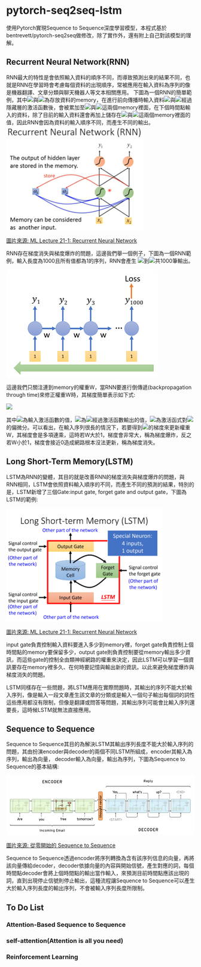 # pytorch-seq2seq-lstm
使用Pytorch實現Sequence to Sequence深度學習模型，本程式基於bentrevett/pytorch-seq2seq做修改，除了實作外，還有附上自己對該模型的理解。
## Recurrent Neural Network(RNN)
RNN最大的特性是會依照輸入資料的順序不同，而導致預測出來的結果不同，也就是RNN在學習時會考慮每個資料的出現順序，常被應用在輸入資料為序列的像是機器翻譯、文章分類與聊天機器人等文本相關應用。
下圖為一個RNN的簡單範例，其中<img src="http://chart.googleapis.com/chart?cht=tx&chl= a_{1}" style="border:none;">與<img src="http://chart.googleapis.com/chart?cht=tx&chl= a_{2}" style="border:none;">為存放資料的memory，在進行前向傳播時輸入資料<img src="http://chart.googleapis.com/chart?cht=tx&chl= x_{1}" style="border:none;">與<img src="http://chart.googleapis.com/chart?cht=tx&chl= x_{2}" style="border:none;">經過隱藏層的激活函數後，會被累加至<img src="http://chart.googleapis.com/chart?cht=tx&chl= a_{1}" style="border:none;">與<img src="http://chart.googleapis.com/chart?cht=tx&chl= a_{2}" style="border:none;">這兩個memory裡面，在下個時間點輸入的資料，除了目前的輸入資料還會再加上儲存在<img src="http://chart.googleapis.com/chart?cht=tx&chl= a_{1}" style="border:none;">與<img src="http://chart.googleapis.com/chart?cht=tx&chl= a_{2}" style="border:none;">這兩個memory裡面的值，因此RNN會因為資料的輸入順序不同，而產生不同的輸出。
<img width="367" height="278" src="/image/RNN.png">

<a href="https://www.youtube.com/watch?v=xCGidAeyS4M&ab_channel=Hung-yiLee/">圖片來源: ML Lecture 21-1: Recurrent Neural Network</a>

RNN存在梯度消失與梯度爆炸的問題，這邊我們舉一個例子，下圖為一個RNN範例，輸入長度為1000且所有值都為1的序列，RNN會產生
<img src="http://chart.googleapis.com/chart?cht=tx&chl= y_{1}" style="border:none;">到<img src="http://chart.googleapis.com/chart?cht=tx&chl= y_{1000}" style="border:none;">共1000筆輸出。

<img width="404" height="286" src="/image/rnn_problem_example.png">

這邊我們只關注連到memory的權重W，當RNN要進行倒傳遞(backpropagation through time)來修正權重W時，其梯度簡單表示如下式:

<img src="http://chart.googleapis.com/chart?cht=tx&chl= \frac{\partial{a_{999}}}{\partial{z_1}}=f'(z_{999})wf'(z_{998})w...f'(z_{1})" style="border:none;">

其中<img src="http://chart.googleapis.com/chart?cht=tx&chl= z_i" style="border:none;">為輸入激活函數的值，<img src="http://chart.googleapis.com/chart?cht=tx&chl= a_i" style="border:none;">為<img src="http://chart.googleapis.com/chart?cht=tx&chl= z_i" style="border:none;">經過激活函數輸出的值，<img src="http://chart.googleapis.com/chart?cht=tx&chl= f'(z_i)" style="border:none;">為激活函式對<img src="http://chart.googleapis.com/chart?cht=tx&chl= z_i" style="border:none;">的偏微分。可以看出，在輸入序列很長的情況下，若要得到<img src="http://chart.googleapis.com/chart?cht=tx&chl= z_1" style="border:none;">的梯度來更新權重W，其梯度會是多項連乘，這時若W大於1，梯度會非常大，稱為梯度爆炸，反之若W小於1，梯度會接近0造成網路根本沒法更新，稱為梯度消失。

## Long Short-Term Memory(LSTM)  
LSTM為RNN的變體，其目的就是改善RNN的梯度消失與梯度爆炸的問題，與RNN相同，LSTM會依照資料輸入順序的不同，而產生不同的預測的結果，特別的是，LSTM新增了三個Gate:input gate, forget gate and output gate，下圖為LSTM的範例:

<img width="419" height="302" src="/image/LSTM.png">

<a href="https://www.youtube.com/watch?v=xCGidAeyS4M&ab_channel=Hung-yiLee/">圖片來源: ML Lecture 21-1: Recurrent Neural Network</a>

input gate負責控制輸入資料要進入多少到memory裡，forget gate負責控制上個時間點的memory要保留多少，output gate則負責控制要從memory輸出多少資訊，而這些gate的控制全由類神經網路的權重來決定，因此LSTM可以學習一個資訊要存在memory裡多久、在何時要記憶與輸出新的資訊，以此來避免梯度爆炸與梯度消失的問題。

LSTM同樣存在一些問題，將LSTM應用在實際問題時，其輸出的序列不能大於輸入序列，像是輸入一段文章產生該文章的分類或是輸入一個句子輸出每個詞的詞性這些應用都沒有限制，但像是翻譯或問答等問題，其輸出序列可能會比輸入序列還要長，這時候LSTM就無法直接應用。

## Sequence to Sequence
Sequence to Sequence其目的為解決LSTM其輸出序列長度不能大於輸入序列的問題，其由扮演encoder與decoder的兩個不同LSTM所組成，encoder其輸入為序列，輸出為向量，
decoder輸入為向量，輸出為序列，下圖為Sequence to Sequence的基本結構:

<img width="528" height="159" src="/image/seq2seq.png">

<a href="http://zake7749.github.io/2017/09/28/Sequence-to-Sequence-tutorial/">圖片來源: 從零開始的 Sequence to Sequence</a>

Sequence to Sequence透過encoder將序列轉換為含有該序列信息的向量，再將該向量傳給decoder，decoder依據向量的內容與開始信號，產生對應的詞，每個時間點decoder會將上個時間點的輸出當作輸入，來預測目前時間點應該出現的詞，直到出現停止信號則停止輸出，這種流程讓Sequence to Sequence可以產生大於輸入序列長度的輸出序列，不會被輸入序列長度所限制。

## To Do List
### Attention-Based Sequence to Sequence
### self-attention(Attention is all you need)
### Reinforcement Learning
